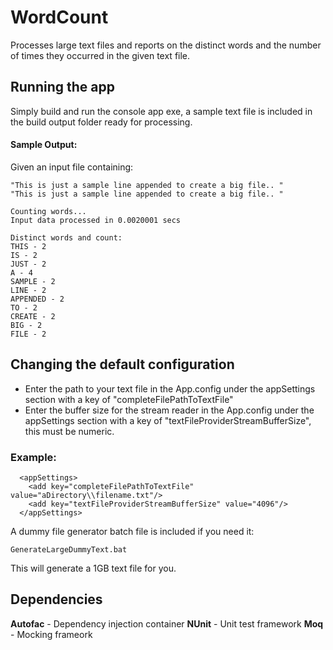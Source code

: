# WordCount
Processes large text files and reports on the distinct words and the number of times they occurred in the given text file.

## Running the app
Simply build and run the console app exe, 
a sample text file is included in the build output folder ready for processing.
#### Sample Output:
Given an input file containing:

    "This is just a sample line appended to create a big file.. "
    "This is just a sample line appended to create a big file.. "
```
Counting words...
Input data processed in 0.0020001 secs

Distinct words and count:
THIS - 2
IS - 2
JUST - 2
A - 4
SAMPLE - 2
LINE - 2
APPENDED - 2
TO - 2
CREATE - 2
BIG - 2
FILE - 2
```

## Changing the default configuration
 - Enter the path to your text file in the App.config under the appSettings section with a key of "completeFilePathToTextFile"
 - Enter the buffer size for the stream reader in the App.config under the appSettings section with a key of "textFileProviderStreamBufferSize", this must be numeric.

### Example:
```
  <appSettings>
    <add key="completeFilePathToTextFile" value="aDirectory\\filename.txt"/>
    <add key="textFileProviderStreamBufferSize" value="4096"/>
  </appSettings>
```

A dummy file generator batch file is included if you need it:

    GenerateLargeDummyText.bat

This will generate a 1GB text file for you.

## Dependencies
**Autofac** - Dependency injection container
**NUnit** - Unit test framework
**Moq** - Mocking frameork
